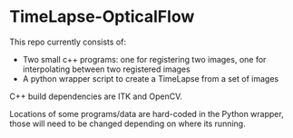 # TimeLapse-OpticalFlow

This repo currently consists of:
* Two small c++ programs: one for registering two images, one for interpolating between two registered images
* A python wrapper script to create a TimeLapse from a set of images

C++ build dependencies are ITK and OpenCV.

Locations of some programs/data are hard-coded in the Python wrapper, those will need to be changed depending on where its running.
